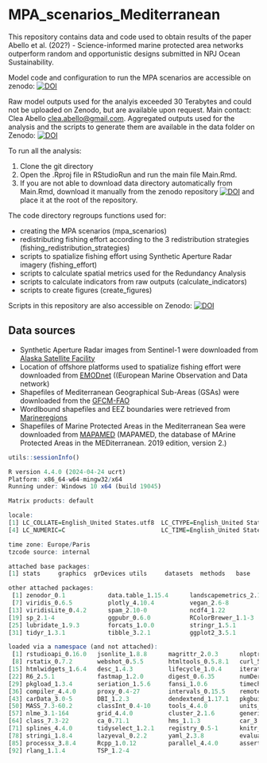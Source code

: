 # MPA_scenarios_Mediterranean
This repository contains data and code used to obtain results of the paper Abello et al.  (202?) - Science-informed marine protected area networks outperform random and opportunistic designs submitted in NPJ Ocean Sustainability.

Model code and configuration to run the MPA scenarios are accessible on zenodo: [![DOI](https://zenodo.org/badge/DOI/10.5281/zenodo.14039492.svg)](https://doi.org/10.5281/zenodo.14039492)

Raw model outputs used for the analyis exceeded 30 Terabytes and could not be uploaded on Zenodo, but are available upon request. 
Main contact: Clea Abello [clea.abello@gmail.com](mailto:clea.abello@gmail.com). Aggregated outputs used for the analysis and the scripts to generate them are available in the data folder on Zenodo: [![DOI](https://zenodo.org/badge/DOI/10.5281/zenodo.14039492.svg)](https://doi.org/10.5281/zenodo.14039492)

To run all the analysis:
1. Clone the git directory
2. Open the .Rproj file in RStudioRun and run the main file Main.Rmd.
3. If you are not able to download data directory automatically from Main.Rmd, download it manually from the zenodo repository [![DOI](https://zenodo.org/badge/DOI/10.5281/zenodo.14039492.svg)](https://doi.org/10.5281/zenodo.14039492) and place it at the root of the repository.


The code directory regroups functions used for:
- creating the MPA scenarios (mpa_scenarios)
- redistributing fishing effort according to the 3 redistribution strategies (fishing_redistribution_strategies)
- scripts to spatialize fishing effort using Synthetic Aperture Radar imagery (fishing_effort)
- scripts to calculate spatial metrics used for the Redundancy Analysis
- scripts to calculate indicators from raw outputs (calculate_indicators)
- scripts to create figures (create_figures)

Scripts in this repository are also accessible on Zenodo: [![DOI](https://zenodo.org/badge/DOI/10.5281/zenodo.16734084.svg)](https://doi.org/10.5281/zenodo.16734084)

## Data sources
* Synthetic Aperture Radar images from Sentinel-1 were downloaded from [Alaska Satellite Facility](https://search.asf.alaska.edu/#/)
* Location of offshore platforms used to spatialize fishing effort were downloaded from [EMODnet](https://www.emodnet-humanactivities.eu) ((European Marine Observation and Data network)
* Shapefiles of Mediterranean Geographical Sub-Areas (GSAs) were downloaded from the [GFCM-FAO](https://www.fao.org/gfcm/data/maps/gsas/es/)
* Wordlbound shapefiles and EEZ boundaries were retrieved from [Marineregions](https://www.marineregions.org/downloads.php)
* Shapefiles of Marine Protected Areas in the Mediterranean Sea were downloaded from [MAPAMED](https://www.mapamed.org/) (MAPAMED, the database of MArine Protected Areas in the MEDiterranean. 2019 edition, version 2.)
  
```r
utils::sessionInfo()

R version 4.4.0 (2024-04-24 ucrt)
Platform: x86_64-w64-mingw32/x64
Running under: Windows 10 x64 (build 19045)

Matrix products: default

locale:
[1] LC_COLLATE=English_United States.utf8  LC_CTYPE=English_United States.utf8    LC_MONETARY=English_United States.utf8
[4] LC_NUMERIC=C                           LC_TIME=English_United States.utf8    

time zone: Europe/Paris
tzcode source: internal

attached base packages:
[1] stats     graphics  grDevices utils     datasets  methods   base     

other attached packages:
 [1] zenodor_0.1            data.table_1.15.4      landscapemetrics_2.1.4 ggcorrplot_0.1.4.1     scales_1.3.0           heatmaply_1.5.0       
 [7] viridis_0.6.5          plotly_4.10.4          vegan_2.6-8            lattice_0.22-6         permute_0.9-7          fields_16.2           
[13] viridisLite_0.4.2      spam_2.10-0            ncdf4_1.22             osmose_4.4.1.9035      terra_1.7-78           raster_3.6-26         
[19] sp_2.1-4               ggpubr_0.6.0           RColorBrewer_1.1-3     sf_1.0-16              cowplot_1.1.3          here_1.0.1            
[25] lubridate_1.9.3        forcats_1.0.0          stringr_1.5.1          dplyr_1.1.4            purrr_1.0.2            readr_2.1.5           
[31] tidyr_1.3.1            tibble_3.2.1           ggplot2_3.5.1          tidyverse_2.0.0       

loaded via a namespace (and not attached):
 [1] rstudioapi_0.16.0   jsonlite_1.8.8      magrittr_2.0.3      nloptr_2.0.3        rmarkdown_2.27      vctrs_0.6.5         minqa_1.2.7        
 [8] rstatix_0.7.2       webshot_0.5.5       htmltools_0.5.8.1   curl_5.2.1          broom_1.0.6         pracma_2.4.4        KernSmooth_2.23-22 
[15] htmlwidgets_1.6.4   desc_1.4.3          lifecycle_1.0.4     iterators_1.0.14    pkgconfig_2.0.3     optimx_2023-10.21   Matrix_1.7-0       
[22] R6_2.5.1            fastmap_1.2.0       digest_0.6.35       numDeriv_2016.8-1.1 colorspace_2.1-0    ps_1.7.6            rprojroot_2.0.4    
[29] pkgload_1.3.4       seriation_1.5.6     fansi_1.0.6         timechange_0.3.0    httr_1.4.7          abind_1.4-5         mgcv_1.9-1         
[36] compiler_4.4.0      proxy_0.4-27        intervals_0.15.5    remotes_2.5.0       withr_3.0.0         backports_1.5.0     calibrar_0.9.0.9008
[43] carData_3.0-5       DBI_1.2.3           dendextend_1.17.1   pkgbuild_1.4.4      R.utils_2.12.3      maps_3.4.2          ggsignif_0.6.4     
[50] MASS_7.3-60.2       classInt_0.4-10     tools_4.4.0         units_0.8-5         R.oo_1.26.0         glue_1.7.0          callr_3.7.6        
[57] nlme_3.1-164        grid_4.4.0          cluster_2.1.6       generics_0.1.3      gtable_0.3.5        tzdb_0.4.0          R.methodsS3_1.8.2  
[64] class_7.3-22        ca_0.71.1           hms_1.1.3           car_3.1-2           utf8_1.2.4          foreach_1.5.2       pillar_1.9.0       
[71] splines_4.4.0       tidyselect_1.2.1    registry_0.5-1      knitr_1.47          gridExtra_2.3       xfun_0.44           timeDate_4032.109  
[78] stringi_1.8.4       lazyeval_0.2.2      yaml_2.3.8          evaluate_0.24.0     codetools_0.2-20    cli_3.6.2           munsell_0.5.1      
[85] processx_3.8.4      Rcpp_1.0.12         parallel_4.4.0      assertthat_0.2.1    dotCall64_1.1-1     rlist_0.4.6.2       e1071_1.7-14       
[92] rlang_1.1.4         TSP_1.2-4 
```


